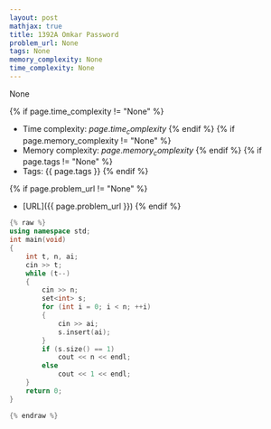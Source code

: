 ```yaml
---
layout: post
mathjax: true
title: 1392A Omkar Password
problem_url: None
tags: None
memory_complexity: None
time_complexity: None
---
```


None


{% if page.time_complexity != "None" %}
- Time complexity: ${{ page.time_complexity }}$
{% endif %}
{% if page.memory_complexity != "None" %}
- Memory complexity: ${{ page.memory_complexity }}$
{% endif %}
{% if page.tags != "None" %}
- Tags: {{ page.tags }}
{% endif %}

{% if page.problem_url != "None" %}
- [URL]({{ page.problem_url }})
{% endif %}

```cpp
{% raw %}
using namespace std;
int main(void)
{
    int t, n, ai;
    cin >> t;
    while (t--)
    {
        cin >> n;
        set<int> s;
        for (int i = 0; i < n; ++i)
        {
            cin >> ai;
            s.insert(ai);
        }
        if (s.size() == 1)
            cout << n << endl;
        else
            cout << 1 << endl;
    }
    return 0;
}

{% endraw %}
```